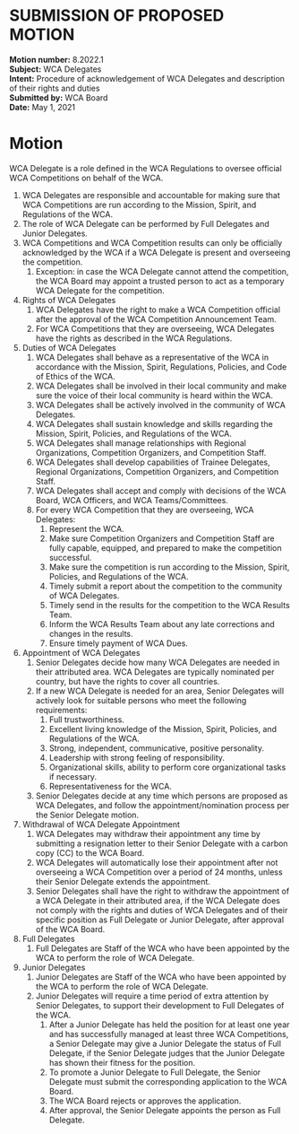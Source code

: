 # SUBMISSION OF PROPOSED MOTION

**Motion number:** 8.2022.1  
**Subject:** WCA Delegates  
**Intent:** Procedure of acknowledgement of WCA Delegates and description of their rights and duties  
**Submitted by:** WCA Board  
**Date:** May 1, 2021 

# Motion

WCA Delegate is a role defined in the WCA Regulations to oversee official WCA Competitions on behalf of the WCA.

1. WCA Delegates are responsible and accountable for making sure that WCA Competitions are run according to the Mission, Spirit, and Regulations of the WCA.
2. The role of WCA Delegate can be performed by Full Delegates and Junior Delegates.
3. WCA Competitions and WCA Competition results can only be officially acknowledged by the WCA if a WCA Delegate is present and overseeing the competition.
   1. Exception: in case the WCA Delegate cannot attend the competition, the WCA Board may appoint a trusted person to act as a temporary WCA Delegate for the competition.
4. Rights of WCA Delegates
   1. WCA Delegates have the right to make a WCA Competition official after the approval of the WCA Competition Announcement Team.
   2. For WCA Competitions that they are overseeing, WCA Delegates have the rights as described in the WCA Regulations.
5. Duties of WCA Delegates
   1. WCA Delegates shall behave as a representative of the WCA in accordance with the Mission, Spirit, Regulations, Policies, and Code of Ethics of the WCA.
   2. WCA Delegates shall be involved in their local community and make sure the voice of their local community is heard within the WCA.
   3. WCA Delegates shall be actively involved in the community of WCA Delegates.
   4. WCA Delegates shall sustain knowledge and skills regarding the Mission, Spirit, Policies, and Regulations of the WCA.
   5. WCA Delegates shall manage relationships with Regional Organizations, Competition Organizers, and Competition Staff.
   6. WCA Delegates shall develop capabilities of Trainee Delegates, Regional Organizations, Competition Organizers, and Competition Staff.
   7. WCA Delegates shall accept and comply with decisions of the WCA Board, WCA Officers, and WCA Teams/Committees.
   8. For every WCA Competition that they are overseeing, WCA Delegates:
      1. Represent the WCA.
      2. Make sure Competition Organizers and Competition Staff are fully capable, equipped, and prepared to make the competition successful.
      3. Make sure the competition is run according to the Mission, Spirit, Policies, and Regulations of the WCA.
      4. Timely submit a report about the competition to the community of WCA Delegates.
      5. Timely send in the results for the competition to the WCA Results Team.
      6. Inform the WCA Results Team about any late corrections and changes in the results.
      7. Ensure timely payment of WCA Dues.
6. Appointment of WCA Delegates
   1. Senior Delegates decide how many WCA Delegates are needed in their attributed area. WCA Delegates are typically nominated per country, but have the rights to cover all countries.
   2. If a new WCA Delegate is needed for an area, Senior Delegates will actively look for suitable persons who meet the following requirements:
      1. Full trustworthiness.
      2. Excellent living knowledge of the Mission, Spirit, Policies, and Regulations of the WCA.
      3. Strong, independent, communicative, positive personality.
      4. Leadership with strong feeling of responsibility.
      5. Organizational skills, ability to perform core organizational tasks if necessary.
      6. Representativeness for the WCA.
   3. Senior Delegates decide at any time which persons are proposed as WCA Delegates, and follow the appointment/nomination process per the Senior Delegate motion.
7. Withdrawal of WCA Delegate Appointment
   1. WCA Delegates may withdraw their appointment any time by submitting a resignation letter to their Senior Delegate with a carbon copy (CC) to the WCA Board.
   2. WCA Delegates will automatically lose their appointment after not overseeing a WCA Competition over a period of 24 months, unless their Senior Delegate extends the appointment.
   3. Senior Delegates shall have the right to withdraw the appointment of a WCA Delegate in their attributed area, if the WCA Delegate does not comply with the rights and duties of WCA Delegates and of their specific position as Full Delegate or Junior Delegate, after approval of the WCA Board.
8. Full Delegates
   1. Full Delegates are Staff of the WCA who have been appointed by the WCA to perform the role of WCA Delegate.
9. Junior Delegates
   1. Junior Delegates are Staff of the WCA who have been appointed by the WCA to perform the role of WCA Delegate.
   2. Junior Delegates will require a time period of extra attention by Senior Delegates, to support their development to Full Delegates of the WCA.
      1. After a Junior Delegate has held the position for at least one year and has successfully managed at least three WCA Competitions, a Senior Delegate may give a Junior Delegate the status of Full Delegate, if the Senior Delegate judges that the Junior Delegate has shown their fitness for the position.
      2. To promote a Junior Delegate to Full Delegate, the Senior Delegate must submit the corresponding application to the WCA Board.
      3. The WCA Board rejects or approves the application.
      4. After approval, the Senior Delegate appoints the person as Full Delegate.
